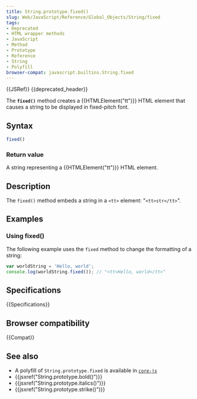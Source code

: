 ```yaml
---
title: String.prototype.fixed()
slug: Web/JavaScript/Reference/Global_Objects/String/fixed
tags:
- Deprecated
- HTML wrapper methods
- JavaScript
- Method
- Prototype
- Reference
- String
- Polyfill
browser-compat: javascript.builtins.String.fixed
---
```

{{JSRef}} {{deprecated_header}}

The **`fixed()`** method creates a {{HTMLElement("tt")}} HTML element
that causes a string to be displayed in fixed-pitch font.

## Syntax

```js
fixed()
```

### Return value

A string representing a {{HTMLElement("tt")}} HTML element.

## Description

The `fixed()` method embeds a string in a `<tt>` element: "`<tt>str</tt>`".

## Examples

### Using fixed()

The following example uses the `fixed` method to change the formatting of a
string:

```js
var worldString = 'Hello, world';
console.log(worldString.fixed()); // "<tt>Hello, world</tt>"
```

## Specifications

{{Specifications}}

## Browser compatibility

{{Compat}}

## See also

- A polyfill of `String.prototype.fixed` is available in
  [`core-js`](https://github.com/zloirock/core-js#ecmascript-string-and-regexp)
- {{jsxref("String.prototype.bold()")}}
- {{jsxref("String.prototype.italics()")}}
- {{jsxref("String.prototype.strike()")}}

